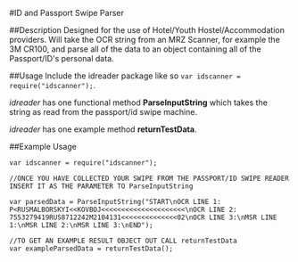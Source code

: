 #ID and Passport Swipe Parser

##Description
Designed for the use of Hotel/Youth Hostel/Accommodation providers. Will take the OCR string from an MRZ Scanner, for example the 3M CR100, and parse all of the data to an object containing all of the Passport/ID's personal data.

##Usage
Include the idreader package like so `var idscanner = require("idscanner");`.

*idreader* has one functional method **ParseInputString** which takes the string as read from the passport/id swipe machine.

*idreader* has one example method **returnTestData**.

##Example Usage
```
var idscanner = require("idscanner");

//ONCE YOU HAVE COLLECTED YOUR SWIPE FROM THE PASSPORT/ID SWIPE READER INSERT IT AS THE PARAMETER TO ParseInputString

var parsedData = ParseInputString("START\nOCR LINE 1: P<RUSMALBORSKYI<<KOVBOJ<<<<<<<<<<<<<<<<<<<<<\nOCR LINE 2: 7553279419RUS8712242M2104131<<<<<<<<<<<<<<02\nOCR LINE 3:\nMSR LINE 1:\nMSR LINE 2:\nMSR LINE 3:\nEND");

//TO GET AN EXAMPLE RESULT OBJECT OUT CALL returnTestData
var exampleParsedData = returnTestData();
```


